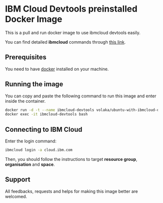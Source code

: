 # IBM Cloud Devtools preinstalled Docker Image

This is a pull and run docker image to use ibmcloud devtools easily.

You can find detailed **ibmcloud** commands through [this link](https://cloud.ibm.com/docs/cli?topic=cloud-cli-getting-started).

## Prerequisites

You need to have [docker](https://docs.docker.com/install/) installed on your machine.

## Running the image

You can copy and paste the following command to run this image and enter inside the container.

```sh
docker run -d -t --name ibmcloud-devtools volaka/ubuntu-with-ibmcloud-devtools
docker exec -it ibmcloud-devtools bash
```

## Connecting to IBM Cloud

Enter the login command:

```sh
ibmcloud login -a cloud.ibm.com
```

Then, you should follow the instructions to target **resource group**, **organisation** and **space**.

## Support

All feedbacks, requests and helps for making this image better are welcomed.
